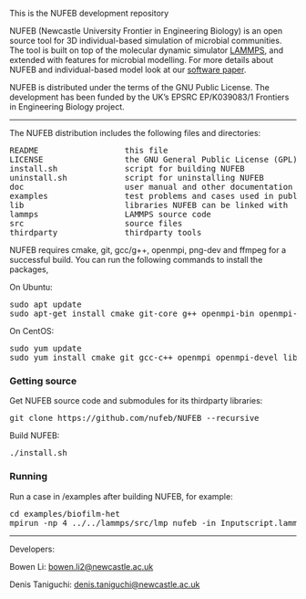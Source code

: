 This is the NUFEB development repository

NUFEB (Newcastle University Frontier in Engineering Biology) is an open source tool for 3D individual-based simulation of microbial communities.
The tool is built on top of the molecular dynamic simulator [LAMMPS](https://lammps.sandia.gov), and extended with features for microbial modelling. 
For more details about NUFEB and individual-based model look at our [software paper](https://journals.plos.org/ploscompbiol/article?id=10.1371/journal.pcbi.1007125).

NUFEB is distributed under the terms of the GNU Public License. The development has been funded by the UK’s EPSRC EP/K039083/1 Frontiers in Engineering Biology project.

---------------------------------------------------------------------------

The NUFEB distribution includes the following files and directories:
<pre>
README                  this file 
LICENSE                 the GNU General Public License (GPL)
install.sh              script for building NUFEB 
uninstall.sh            script for uninstalling NUFEB 
doc                     user manual and other documentation 
examples                test problems and cases used in publications 
lib                     libraries NUFEB can be linked with 
lammps                  LAMMPS source code
src                     source files 
thirdparty              thirdparty tools
</pre>

NUFEB requires cmake, git, gcc/g++, openmpi, png-dev and ffmpeg for a successful build.
You can run the following commands to install the packages, 

On Ubuntu:
<pre>
sudo apt update
sudo apt-get install cmake git-core g++ openmpi-bin openmpi-common libopenmpi-dev libpng-dev ffmpeg
</pre>

On CentOS:
<pre>
sudo yum update
sudo yum install cmake git gcc-c++ openmpi openmpi-devel libpng-dev ffmpeg
</pre>

### Getting source
Get NUFEB source code and submodules for its thirdparty libraries:
<pre>
git clone https://github.com/nufeb/NUFEB --recursive
</pre>

Build NUFEB:
<pre>
./install.sh
</pre>

### Running
Run a case in /examples after building NUFEB, for example:
<pre>
cd examples/biofilm-het
mpirun -np 4 ../../lammps/src/lmp_nufeb -in Inputscript.lammps
</pre>

---------------------------------------------------------------------------
Developers:

Bowen Li: bowen.li2@newcastle.ac.uk

Denis Taniguchi: denis.taniguchi@newcastle.ac.uk

